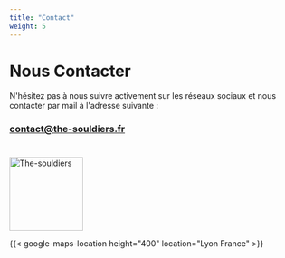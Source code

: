 ```yaml
---
title: "Contact"
weight: 5
---
```

# Nous Contacter

N'hésitez pas à nous suivre activement sur les réseaux sociaux et nous contacter par mail à l'adresse suivante :
### [contact@the-souldiers.fr](mailto:contact@the-souldiers.fr)
# <a href="https://www.facebook.com/The-Souldiers-141354808151" target="_blank"><i class="fab fa-facebook"></i></a> <a href="https://www.instagram.com/souldiersband/" target="_blank"><i class="fab fa-instagram"></i></a>

<!--Badge Linkaband généré le 20-01-2022; Copyright Linkaband 2019--><a href='https://linkaband.com/the-souldiers?utm_source=badge&utm_campaign=26546' target='_blank'><img src='https://linkaband.com/assets/images/validation/reservation-noir.png' alt='The-souldiers' style='width: 130px; height: 130px;'/></a>

{{< google-maps-location height="400" location="Lyon France" >}}